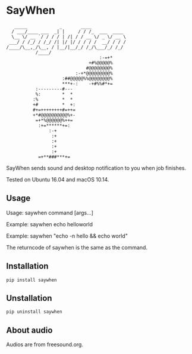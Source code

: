 # SayWhen
```
   _____            _       ____
  / ___/____ ___  _| |     / / /_  ___  ____
  \__ \/ __ `/ / / / | /| / / __ \/ _ \/ __ \
 ___/ / /_/ / /_/ /| |/ |/ / / / /  __/ / / /
/____/\__,_/\__, / |__/|__/_/ /_/\___/_/ /_/
           /____/
                                   :-=+*
                               +#%@@@@@%
                              #@@@@@@@@%
                          :-+*@@@@@@@@@%
                     :##@@@@@%%@@@@@@@@%
                     ***+-:    -+#%%#*+=
           :---------#---
           %:        *  *
          :%         *  *
          +#         *  +:
          #+=++++++++#=++=
          +*#@@@@@@@@@@%+-
           =+*%@@@@@@%++=
            :+=******+=:
                :-+
                 :+
                 :+
                 :+
                 :+
            =+**###***+=
```

SayWhen sends sound and desktop notification to you when job finishes.

Tested on Ubuntu 16.04 and macOS 10.14.

## Usage
Usage: saywhen command [args...]

Example: saywhen echo helloworld

Example: saywhen "echo -n hello && echo world"


The returncode of saywhen is the same as the command.

## Installation
`pip install saywhen`

## Unstallation
`pip uninstall saywhen`

## About audio
Audios are from freesound.org.
